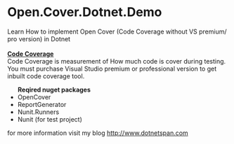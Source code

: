 # Open.Cover.Dotnet.Demo
Learn How to implement Open Cover (Code Coverage without VS premium/ pro version) in Dotnet
<br/>
<br/>
<u><b>Code Coverage</b></u><br/>
Code Coverage is measurement of How much code is cover during testing.<br/>
You must purchase Visual Studio premium or professional version to get inbuilt code coverage tool.

<ul><b>Reqired nuget packages</b>
<li>OpenCover</li>
<li>ReportGenerator</li>
<li>Nunit.Runners</li>
<li>Nunit (for test project)</li>
</ul>

for more information visit my blog http://www.dotnetspan.com
